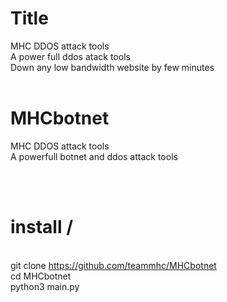 # Title
MHC DDOS attack tools<br>
A power full ddos atack tools<br>
Down any low bandwidth website by few minutes<br><br>

# MHCbotnet
MHC DDOS attack tools<br>
A powerfull botnet and ddos attack tools

<br><br>
# install /
<br>git clone https://github.com/teammhc/MHCbotnet
<br>cd MHCbotnet
<br>python3 main.py
